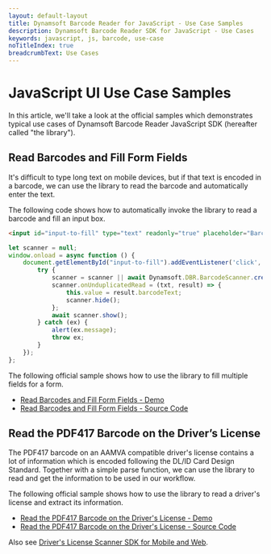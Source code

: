 ```yaml
---
layout: default-layout
title: Dynamsoft Barcode Reader for JavaScript - Use Case Samples
description: Dynamsoft Barcode Reader SDK for JavaScript - Use Cases
keywords: javascript, js, barcode, use-case
noTitleIndex: true
breadcrumbText: Use Cases
---
```


# JavaScript UI Use Case Samples

In this article, we'll take a look at the official samples which demonstrates typical use cases of Dynamsoft Barcode Reader JavaScript SDK (hereafter called "the library").

## Read Barcodes and Fill Form Fields

It's difficult to type long text on mobile devices, but if that text is encoded in a barcode, we can use the library to read the barcode and automatically enter the text.

The following code shows how to automatically invoke the library to read a barcode and fill an input box.

```html
<input id="input-to-fill" type="text" readonly="true" placeholder="Barcode Result">
```

```javascript
let scanner = null;
window.onload = async function () {
    document.getElementById("input-to-fill").addEventListener('click', async function () {
        try {
            scanner = scanner || await Dynamsoft.DBR.BarcodeScanner.createInstance();
            scanner.onUnduplicatedRead = (txt, result) => {
                this.value = result.barcodeText;
                scanner.hide();
            };
            await scanner.show();
        } catch (ex) {
            alert(ex.message);
            throw ex;
        }
    });
};
```

The following official sample shows how to use the library to fill multiple fields for a form.

* <a target = "_blank" href="https://demo.dynamsoft.com/Samples/DBR/JS/4.use-case/1.fill-a-form-with-barcode-reading.html">Read Barcodes and Fill Form Fields - Demo</a>
* <a target = "_blank" href="https://github.com/Dynamsoft/dbr-browser-samples/blob/master/4.use-case/1.fill-a-form-with-barcode-reading.html">Read Barcodes and Fill Form Fields - Source Code</a>

## Read the PDF417 Barcode on the Driver’s License

The PDF417 barcode on an AAMVA compatible driver's license contains a lot of information which is encoded following the DL/ID Card Design Standard. Together with a simple parse function, we can use the library to read and get the information to be used in our workflow.

The following official sample shows how to use the library to read a driver's license and extract its information.

* <a target = "_blank" href="https://demo.dynamsoft.com/Samples/DBR/JS/4.use-case/2.read-a-drivers-license.html">Read the PDF417 Barcode on the Driver&apos;s License - Demo</a>
* <a target = "_blank" href="https://github.com/Dynamsoft/dbr-browser-samples/blob/master/4.use-case/2.read-a-drivers-license.html">Read the PDF417 Barcode on the Driver&apos;s License - Source Code</a>

Also see [Driver's License Scanner SDK for Mobile and Web](https://www.dynamsoft.com/use-cases/driver-license/).